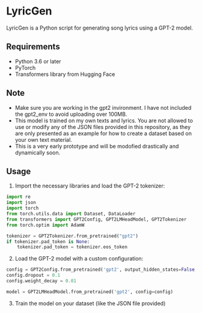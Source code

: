 # LyricGen

LyricGen is a Python script for generating song lyrics using a GPT-2 model.

## Requirements

- Python 3.6 or later
- PyTorch
- Transformers library from Hugging Face

## Note

- Make sure you are working in the gpt2 invironment. I have not included the gpt2_env to avoid uploading over 100MB.
- This model is trained on my own texts and lyrics. You are not allowed to use or modify any of the JSON files provided in this repository, as they are only presented as an example for how to create a dataset based on your own text material.
- This is a very early prototype and will be modofied drastically and dynamically soon.

## Usage

1. Import the necessary libraries and load the GPT-2 tokenizer:

```python
import re
import json
import torch
from torch.utils.data import Dataset, DataLoader
from transformers import GPT2Config, GPT2LMHeadModel, GPT2Tokenizer
from torch.optim import AdamW

tokenizer = GPT2Tokenizer.from_pretrained("gpt2")
if tokenizer.pad_token is None:
    tokenizer.pad_token = tokenizer.eos_token
```

2. Load the GPT-2 model with a custom configuration:

```python
config = GPT2Config.from_pretrained('gpt2', output_hidden_states=False, output_attentions=False)
config.dropout = 0.1
config.weight_decay = 0.01

model = GPT2LMHeadModel.from_pretrained('gpt2', config=config)
```

3. Train the model on your dataset (like the JSON file provided)
